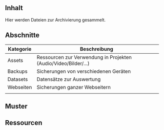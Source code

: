 ## Inhalt

Hier werden Dateien zur Archivierung gesammelt.

## Abschnitte

| Kategorie | Beschreibung                                                    |
| --------- | --------------------------------------------------------------- |
| Assets    | Ressourcen zur Verwendung in Projekten (Audio/Video/Bilder/...) |
| Backups   | Sicherungen von verschiedenen Geräten                           |
| Datasets  | Datensätze zur Auswertung                                       |
| Webseiten | Sicherungen ganzer Webseitern                                   |
|           |                                                                 |



## Muster



## Ressourcen